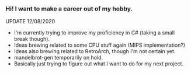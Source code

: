 ### Hi! I want to make a career out of my hobby.

UPDATE 12/08/2020
- I'm currently trying to improve my proficiency in C# (taking a small break though).
- Ideas brewing related to some CPU stuff again (MIPS implementation?)
- Ideas also brewing related to RetroArch, though I'm not certain yet.
- mandelbrot-gen temporarily on hold.
- Basically just trying to figure out what I want to do for my next project.


<!--
**mrniceguy127/mrniceguy127** is a ✨ _special_ ✨ repository because its `README.md` (this file) appears on your GitHub profile.
-->
